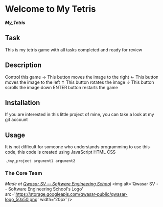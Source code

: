 # Welcome to My Tetris
***My_Tetris***

## Task
This is my tetris game with all tasks completed and ready for review

## Description
Control this game 
→ This button moves the image to the right
← This button moves the image to the left
↑ This button rotates the image
↓ This button scrolls the image down
ENTER button restarts the game

## Installation
If you are interested in this little project of mine, you can take a look at my git account

## Usage
It is not difficult for someone who understands programming to use this code, this code is created using JavaScript HTML CSS


```
./my_project argument1 argument2
```

### The Core Team


<span><i>Made at <a href='https://qwasar.io'>Qwasar SV -- Software Engineering School</a></i></span>
<span><img alt='Qwasar SV -- Software Engineering School's Logo' src='https://storage.googleapis.com/qwasar-public/qwasar-logo_50x50.png' width='20px' /></span>
